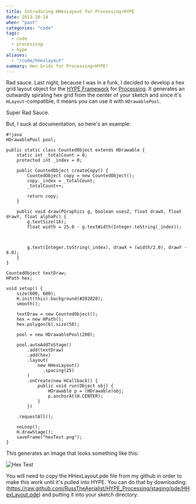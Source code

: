 ```yaml
---
title: Introducing HHexLayout for Processing+HYPE
date: 2013-10-14
when: "past"
categories: "code"
tags:
  - code
  - processing
  - hype
aliases:
  - "/code/hhexlayout"
summary: Hex Grids for Processing+HYPE!
---
```


Rad sauce.  Last night, because I was in a funk, I decided to develop a hex grid layout object for the [HYPE Framework](http://hypeframework.org/) for [Processing](http://processing.org).  It generates an outwardly spiraling hex grid from the center of your sketch and since it's `HLayout`-compatible, it means you can use it with `HDrawablePool`.

Super Rad Sauce.

But, I suck at documentation, so here's an example:

	#!java
	HDrawablePool pool;

	public static class CountedObject extends HDrawable {
		static int _totalCount = 0;
		protected int _index = 0;

		public CountedObject createCopy() {
			CountedObject copy = new CountedObject();
			copy._index = _totalCount;
			_totalCount++;

			return copy;
		}

		public void draw(PGraphics g, boolean usesZ, float drawX, float drawY, float alphaPc) {
			g.textSize(16);
			float width = 25.0 - g.textWidth(Integer.toString(_index));

			
			
			g.text(Integer.toString(_index), drawX + (width/2.0), drawY - 8.0);
		}
	}

	CountedObject textDraw;
	HPath hex;

	void setup() {
		size(600, 600);
		H.init(this).background(#202020);
		smooth();

		textDraw = new CountedObject();
		hex = new HPath();
		hex.polygon(6).size(50);

		pool = new HDrawablePool(200);

		pool.autoAddToStage()
			.add(textDraw)
			.add(hex)
			.layout(
				new HHexLayout()
				  .spacing(25)
			)
			.onCreate(new HCallback() {
				public void run(Object obj) {
					HDrawable p = (HDrawable)obj;
					p.anchorAt(H.CENTER);
				}
			})

		.requestAll();

		noLoop();
		H.drawStage();
		saveFrame("hexTest.png");
	}

This generates an image that looks something like this:

![Hex Test](/static/images/processing/hexTest.png)

You will need to copy the HHexLayout.pde file from my github in order to make this work until it's pulled into HYPE.  You can do that by downloading: (https://raw.github.com/RussTheAerialist/HYPE_Processing/staging/pde/HHexLayout.pde) and putting it into your sketch directory.
